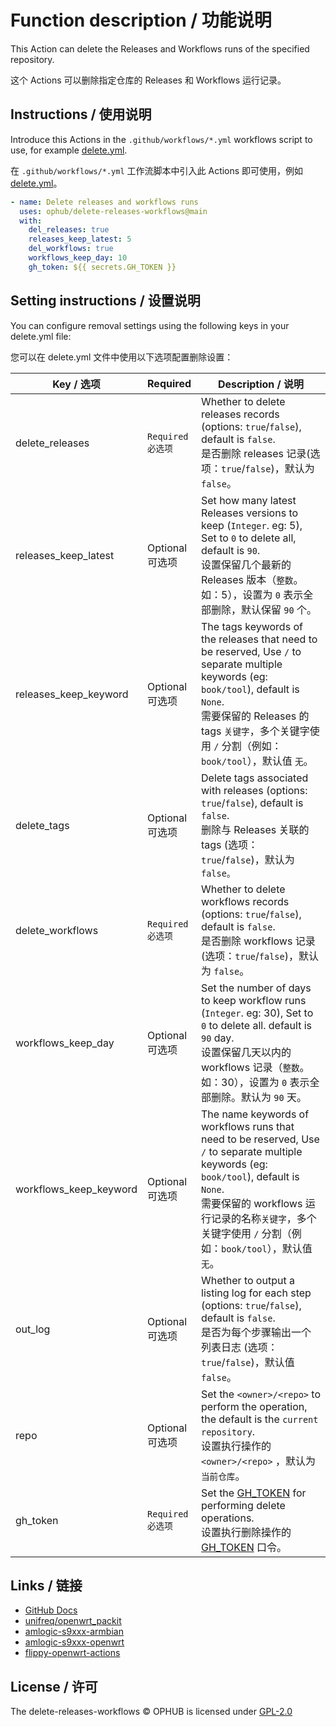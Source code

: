 # Function description / 功能说明

This Action can delete the Releases and Workflows runs of the specified repository.

这个 Actions 可以删除指定仓库的 Releases 和 Workflows 运行记录。

## Instructions / 使用说明

Introduce this Actions in the `.github/workflows/*.yml` workflows script to use, for example [delete.yml](https://github.com/ophub/amlogic-s9xxx-armbian/blob/main/.github/workflows/delete-older-releases-workflows.yml).

在 `.github/workflows/*.yml` 工作流脚本中引入此 Actions 即可使用，例如 [delete.yml](https://github.com/ophub/amlogic-s9xxx-armbian/blob/main/.github/workflows/delete-older-releases-workflows.yml)。

```yaml
- name: Delete releases and workflows runs
  uses: ophub/delete-releases-workflows@main
  with:
    del_releases: true
    releases_keep_latest: 5
    del_workflows: true
    workflows_keep_day: 10
    gh_token: ${{ secrets.GH_TOKEN }}
```

## Setting instructions / 设置说明

You can configure removal settings using the following keys in your delete.yml file:

您可以在 delete.yml 文件中使用以下选项配置删除设置：

| Key / 选项               | Required   | Description / 说明                       |
| ----------------------- | ---------- | ---------------------------------------- |
| delete_releases         | `Required`<br />`必选项` | Whether to delete releases records (options: `true`/`false`), default is `false`. <br />是否删除 releases 记录(选项：`true`/`false`)，默认为 `false`。 |
| releases_keep_latest    | Optional<br />可选项 | Set how many latest Releases versions to keep (`Integer`. eg: 5), Set to `0` to delete all, default is `90`. <br />设置保留几个最新的 Releases 版本（`整数`。如：5），设置为 `0` 表示全部删除，默认保留 `90` 个。 |
| releases_keep_keyword   | Optional<br />可选项   | The tags keywords of the releases that need to be reserved, Use `/` to separate multiple keywords (eg: `book/tool`), default is `None`. <br />需要保留的 Releases 的 tags `关键字`，多个关键字使用 `/` 分割（例如：`book/tool`），默认值 `无`。 |
| delete_tags             | Optional<br />可选项   | Delete tags associated with releases (options: `true`/`false`), default is `false`. <br />删除与 Releases 关联的 tags (选项：`true`/`false`)，默认为 `false。` |
| delete_workflows        | `Required`<br />`必选项` | Whether to delete workflows records (options: `true`/`false`), default is `false`. <br />是否删除 workflows 记录(选项：`true`/`false`)，默认为 `false`。 |
| workflows_keep_day      | Optional<br />可选项 | Set the number of days to keep workflow runs (`Integer`. eg: 30), Set to `0` to delete all. default is `90` day. <br />设置保留几天以内的 workflows 记录（`整数`。如：30），设置为 `0` 表示全部删除。默认为 `90` 天。 |
| workflows_keep_keyword  | Optional<br />可选项   | The name keywords of workflows runs that need to be reserved, Use `/` to separate multiple keywords (eg: `book/tool`), default is `None`. <br />需要保留的 workflows 运行记录的名称`关键字`，多个关键字使用 `/` 分割（例如：`book/tool`），默认值 `无`。 |
| out_log                 | Optional<br />可选项   | Whether to output a listing log for each step (options: `true`/`false`), default is `false`. <br />是否为每个步骤输出一个列表日志 (选项：`true`/`false`)，默认值 `false`。 |
| repo                    | Optional<br />可选项   | Set the `<owner>/<repo>` to perform the operation, the default is the `current repository`. <br />设置执行操作的 `<owner>/<repo>` ，默认为`当前仓库`。 |
| gh_token                | `Required`<br />`必选项` | Set the [GH_TOKEN](https://github.com/ophub/amlogic-s9xxx-armbian/tree/main/build-armbian/documents#2-set-the-privacy-variable-github_token) for performing delete operations. <br />设置执行删除操作的 [GH_TOKEN](https://github.com/ophub/amlogic-s9xxx-armbian/tree/main/build-armbian/documents#2-set-the-privacy-variable-github_token) 口令。 |

## Links / 链接

- [GitHub Docs](https://docs.github.com/en/rest/releases/releases?list-releases)
- [unifreq/openwrt_packit](https://github.com/unifreq/openwrt_packit)
- [amlogic-s9xxx-armbian](https://github.com/ophub/amlogic-s9xxx-armbian)
- [amlogic-s9xxx-openwrt](https://github.com/ophub/amlogic-s9xxx-openwrt)
- [flippy-openwrt-actions](https://github.com/ophub/flippy-openwrt-actions)

## License / 许可

The delete-releases-workflows © OPHUB is licensed under [GPL-2.0](https://github.com/ophub/delete-releases-workflows/blob/main/LICENSE)

